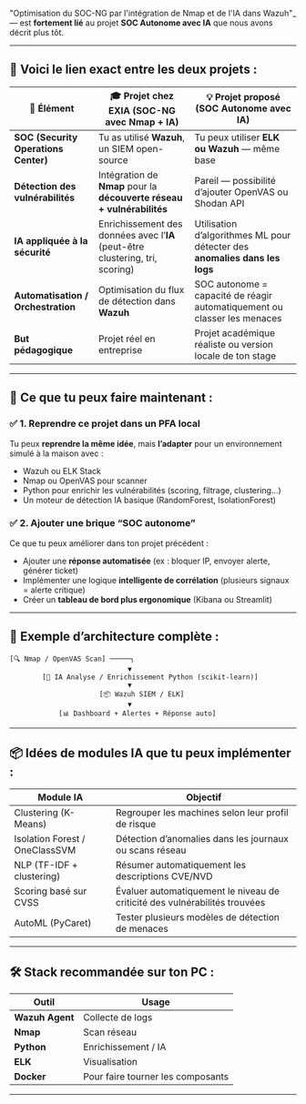 "Optimisation du SOC-NG par l'intégration de Nmap et de l'IA dans Wazuh"_ — est **fortement lié** au projet **SOC Autonome avec IA** que nous avons décrit plus tôt.

---

## 🔁 Voici le lien exact entre les deux projets :

| 🔧 Élément                            | 🎓 Projet chez EXIA (SOC-NG avec Nmap + IA)                                      | 💡 Projet proposé (SOC Autonome avec IA)                                   |
|-------------------------------------|----------------------------------------------------------------------------------|--------------------------------------------------------------------------------|
| **SOC (Security Operations Center)** | Tu as utilisé **Wazuh**, un SIEM open-source                                    | Tu peux utiliser **ELK ou Wazuh** — même base                                 |
| **Détection des vulnérabilités**    | Intégration de **Nmap** pour la **découverte réseau + vulnérabilités**          | Pareil — possibilité d’ajouter OpenVAS ou Shodan API                          |
| **IA appliquée à la sécurité**      | Enrichissement des données avec l’**IA** (peut-être clustering, tri, scoring)   | Utilisation d’algorithmes ML pour détecter des **anomalies dans les logs**    |
| **Automatisation / Orchestration**  | Optimisation du flux de détection dans **Wazuh**                                 | SOC autonome = capacité de réagir automatiquement ou classer les menaces      |
| **But pédagogique**                 | Projet réel en entreprise                                                        | Projet académique réaliste ou version locale de ton stage                     |

---

## 🎯 Ce que tu peux faire maintenant :

### ✅ 1. **Reprendre ce projet dans un PFA local**
Tu peux **reprendre la même idée**, mais **l’adapter** pour un environnement simulé à la maison avec :
- Wazuh ou ELK Stack
- Nmap ou OpenVAS pour scanner
- Python pour enrichir les vulnérabilités (scoring, filtrage, clustering…)
- Un moteur de détection IA basique (RandomForest, IsolationForest)

### ✅ 2. **Ajouter une brique “SOC autonome”**
Ce que tu peux améliorer dans ton projet précédent :
- Ajouter une **réponse automatisée** (ex : bloquer IP, envoyer alerte, générer ticket)
- Implémenter une logique **intelligente de corrélation** (plusieurs signaux = alerte critique)
- Créer un **tableau de bord plus ergonomique** (Kibana ou Streamlit)

---

## 🧠 Exemple d’architecture complète :

```
[🔍 Nmap / OpenVAS Scan] ─────┐
                             ▼
        [🧠 IA Analyse / Enrichissement Python (scikit-learn)]
                             ▼
                      [📦 Wazuh SIEM / ELK]
                             ▼
            [📊 Dashboard + Alertes + Réponse auto]
```

---

## 📦 Idées de modules IA que tu peux implémenter :

| Module IA                         | Objectif                                                                 |
|----------------------------------|--------------------------------------------------------------------------|
| Clustering (K-Means)             | Regrouper les machines selon leur profil de risque                       |
| Isolation Forest / OneClassSVM   | Détection d’anomalies dans les journaux ou scans réseau                  |
| NLP (TF-IDF + clustering)        | Résumer automatiquement les descriptions CVE/NVD                         |
| Scoring basé sur CVSS            | Évaluer automatiquement le niveau de criticité des vulnérabilités trouvées |
| AutoML (PyCaret)                 | Tester plusieurs modèles de détection de menaces                         |

---

## 🛠️ Stack recommandée sur ton PC :

| Outil           | Usage                                 |
|----------------|----------------------------------------|
| **Wazuh Agent** | Collecte de logs                      |
| **Nmap**        | Scan réseau                           |
| **Python**      | Enrichissement / IA                   |
| **ELK**         | Visualisation                         |
| **Docker**      | Pour faire tourner les composants     |

---